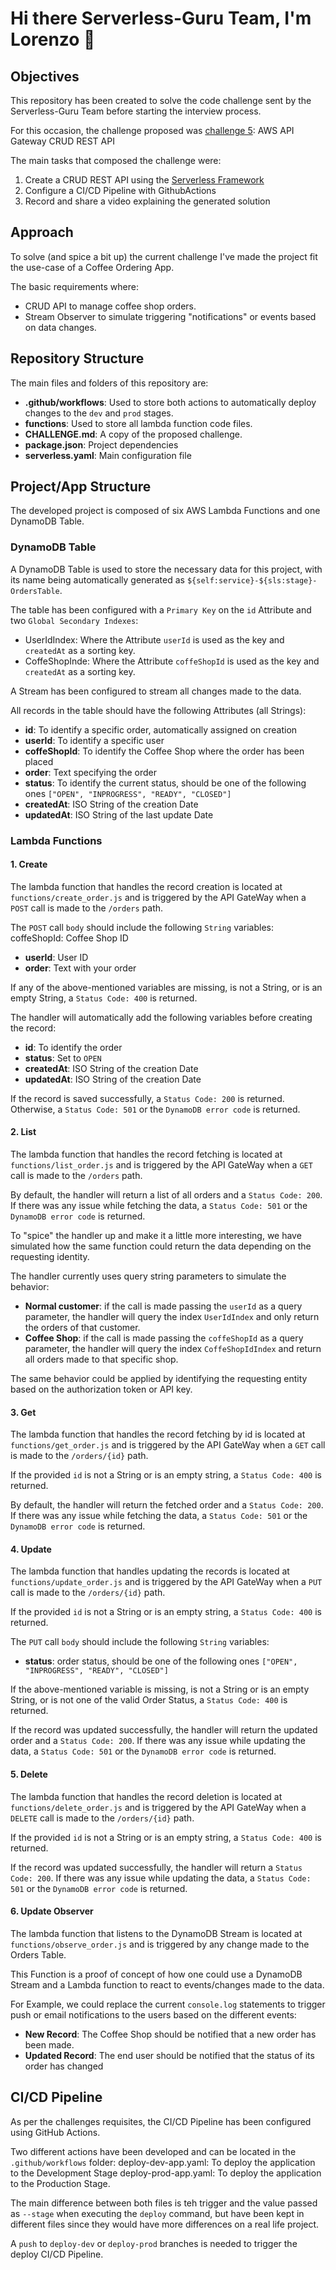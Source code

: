 # Hi there Serverless-Guru Team, I'm Lorenzo 👋

## Objectives

This repository has been created to solve the code challenge sent by the Serverless-Guru Team before starting the interview process.

For this occasion, the challenge proposed was [challenge 5](https://github.com/serverless-guru/code-challenges/blob/master/code-challenge-5/README.md): AWS API Gateway CRUD REST API


The main tasks that composed the challenge were:
1. Create a CRUD REST API using the [Serverless Framework](https://www.serverless.com/)
2. Configure a CI/CD Pipeline with GithubActions
3. Record and share a video explaining the generated solution


## Approach

To solve (and spice a bit up) the current challenge I've made the project fit the use-case of a Coffee Ordering App.

The basic requirements where:
* CRUD API to manage coffee shop orders.
* Stream Observer to simulate triggering "notifications" or events based on data changes.


## Repository Structure

The main files and folders of this repository are:
* **.github/workflows**: Used to store both actions to automatically deploy changes to the `dev` and `prod` stages.
* **functions**: Used to store all lambda function code files.
* **CHALLENGE.md**: A copy of the proposed challenge.
* **package.json**: Project dependencies
* **serverless.yaml**: Main configuration file


## Project/App Structure

The developed project is composed of six AWS Lambda Functions and one DynamoDB Table.

### DynamoDB Table

A DynamoDB Table is used to store the necessary data for this project, with its name being automatically generated as `${self:service}-${sls:stage}-OrdersTable`. 

The table has been configured with a `Primary Key` on the `id` Attribute and two `Global Secondary Indexes`:
* UserIdIndex: Where the Attribute `userId` is used as the key and `createdAt` as a sorting key.
* CoffeShopInde:  Where the Attribute `coffeShopId` is used as the key and `createdAt` as a sorting key.

A Stream has been configured to stream all changes made to the data.

All records in the table should have the following Attributes (all Strings):
* **id**: To identify a specific order, automatically assigned on creation
* **userId**: To identify a specific user
* **coffeShopId**: To identify the Coffee Shop where the order has been placed
* **order**: Text specifying the order
* **status**: To identify the current status, should be one of the following ones `["OPEN", "INPROGRESS", "READY", "CLOSED"]`
* **createdAt**: ISO String of the creation Date
* **updatedAt**: ISO String of the last update Date



### Lambda Functions


#### 1. Create

The lambda function that handles the record creation is located at `functions/create_order.js` and is triggered by the API GateWay when a `POST` call is made to the `/orders` path.

The `POST` call `body` should include the following `String` variables:
coffeShopId: Coffee Shop ID
* **userId**: User ID
* **order**: Text with your order

If any of the above-mentioned variables are missing, is not a String, or is an empty String, a `Status Code: 400` is returned.

The handler will automatically add the following variables before creating the record:
* **id**: To identify the order
* **status**: Set to `OPEN`
* **createdAt**: ISO String of the creation Date
* **updatedAt**: ISO String of the creation Date

If the record is saved successfully, a `Status Code: 200` is returned. Otherwise, a `Status Code: 501` or the `DynamoDB error code` is returned.


#### 2. List

The lambda function that handles the record fetching is located at `functions/list_order.js` and is triggered by the API GateWay when a `GET` call is made to the `/orders` path.

By default, the handler will return a list of all orders and a `Status Code: 200`. If there was any issue while fetching the data, a `Status Code: 501` or the `DynamoDB error code` is returned.

To "spice" the handler up and make it a little more interesting, we have simulated how the same function could return the data depending on the requesting identity.

The handler currently uses query string parameters to simulate the behavior:
* **Normal customer**: if the call is made passing the `userId` as a query parameter, the handler will query the index `UserIdIndex` and only return the orders of that customer.
* **Coffee Shop**: if the call is made passing the `coffeShopId` as a query parameter, the handler will query the index `CoffeShopIdIndex` and return all orders made to that specific shop.

The same behavior could be applied by identifying the requesting entity based on the authorization token or API key.


#### 3. Get

The lambda function that handles the record fetching by id is located at `functions/get_order.js` and is triggered by the API GateWay when a `GET` call is made to the `/orders/{id}` path.

If the provided `id` is not a String or is an empty string, a `Status Code: 400` is returned.

By default, the handler will return the fetched order and a `Status Code: 200`. If there was any issue while fetching the data, a `Status Code: 501` or the `DynamoDB error code` is returned.



#### 4. Update

The lambda function that handles updating the records is located at `functions/update_order.js` and is triggered by the API GateWay when a `PUT` call is made to the `/orders/{id}` path.

If the provided `id` is not a String or is an empty string, a `Status Code: 400` is returned.

The `PUT` call `body` should include the following `String` variables:
* **status**: order status, should be one of the following ones `["OPEN", "INPROGRESS", "READY", "CLOSED"]`

If the above-mentioned variable is missing, is not a String or is an empty String, or is not one of the valid Order Status, a `Status Code: 400` is returned.

If the record was updated successfully, the handler will return the updated order and a `Status Code: 200`. If there was any issue while updating the data, a `Status Code: 501` or the `DynamoDB error code` is returned.


#### 5. Delete

The lambda function that handles the record deletion is located at `functions/delete_order.js` and is triggered by the API GateWay when a `DELETE` call is made to the `/orders/{id}` path.

If the provided `id` is not a String or is an empty string, a `Status Code: 400` is returned.

If the record was updated successfully, the handler will return a `Status Code: 200`. If there was any issue while updating the data, a `Status Code: 501` or the `DynamoDB error code` is returned.


#### 6. Update Observer

The lambda function that listens to the DynamoDB Stream is located at `functions/observe_order.js` and is triggered by any change made to the Orders Table.

This Function is a proof of concept of how one could use a DynamoDB Stream and a Lambda function to react to events/changes made to the data.

For Example, we could replace the current `console.log` statements to trigger push or email notifications to the users based on the different events:
* **New Record**: The Coffee Shop should be notified that a new order has been made.
* **Updated Record**: The end user should be notified that the status of its order has changed


## CI/CD Pipeline

As per the challenges requisites, the CI/CD Pipeline has been configured using GitHub Actions.

Two different actions have been developed and can be located in the `.github/workflows` folder:
deploy-dev-app.yaml: To deploy the application to the Development Stage
deploy-prod-app.yaml: To deploy the application to the Production Stage.

The main difference between both files is teh trigger and the value passed as `--stage` when executing the `deploy` command, but have been kept in different files since they would have more differences on a real life project.

A `push` to `deploy-dev` or `deploy-prod` branches is needed to trigger the deploy CI/CD Pipeline.
